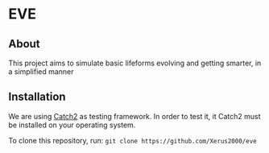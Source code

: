 # EVE

## About

This project aims to simulate basic lifeforms evolving and getting smarter, in a simplified manner


## Installation

We are using [Catch2](https://github.com/catchorg/Catch2) as testing framework.
In order to test it, it Catch2 must be installed on your operating system.

To clone this repository, run:
```git clone https://github.com/Xerus2000/eve```